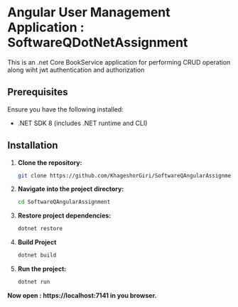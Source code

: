 # Angular User Management Application : SoftwareQDotNetAssignment

This is an .net Core BookService application for performing CRUD operation along wiht jwt authentication and authorization

## Prerequisites

Ensure you have the following installed:
- .NET SDK 8 (includes .NET runtime and CLI)

## Installation

1. **Clone the repository:**

   ```bash
   git clone https://github.com/KhageshorGiri/SoftwareQAngularAssignment.git

2. **Navigate into the project directory:**
     ```bash
     cd SoftwareQAngularAssignment

3. **Restore project dependencies:**
   ```bash
   dotnet restore

4. **Build Project**

    ```bash
    dotnet build

5. **Run the project:**

   ```bash
   dotnet run

**Now open : https://localhost:7141 in you browser.**
